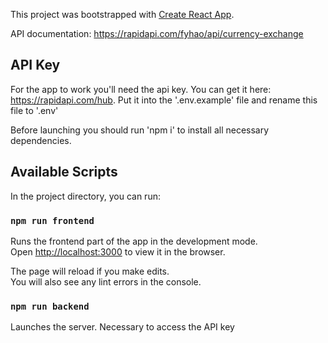 This project was bootstrapped with [Create React App](https://github.com/facebook/create-react-app).

API documentation: https://rapidapi.com/fyhao/api/currency-exchange

## API Key

For the app to work you'll need the api key. You can get it here: https://rapidapi.com/hub. Put it into the '.env.example' file and rename this file to '.env'

Before launching you should run 'npm i' to install all necessary dependencies.

## Available Scripts

In the project directory, you can run:

### `npm run frontend`

Runs the frontend part of the app in the development mode.<br />
Open [http://localhost:3000](http://localhost:3000) to view it in the browser.

The page will reload if you make edits.<br />
You will also see any lint errors in the console.

### `npm run backend`

Launches the server. Necessary to access the API key
